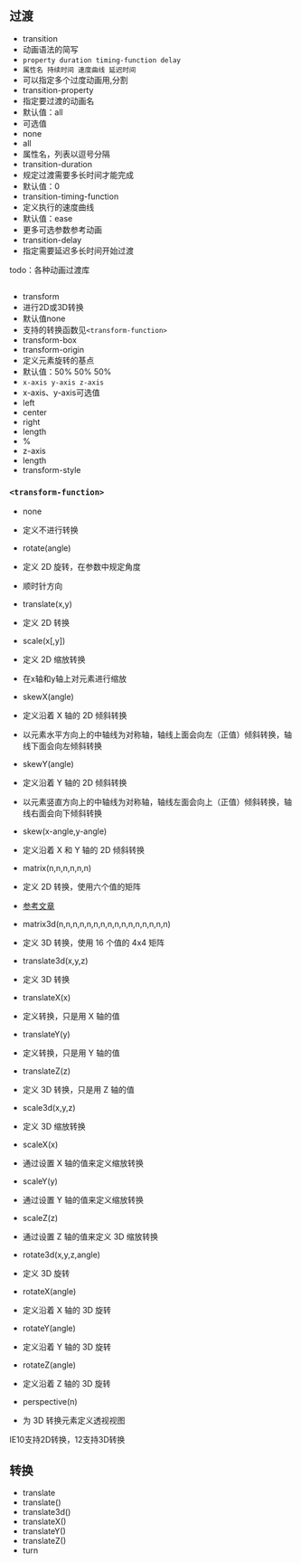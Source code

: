 ## 过渡
- transition
- 动画语法的简写
- `property duration timing-function delay`
- `属性名 持续时间 速度曲线 延迟时间`
- 可以指定多个过度动画用,分割
- transition-property
- 指定要过渡的动画名
- 默认值：all
- 可选值
- none
- all
- 属性名，列表以逗号分隔
- transition-duration
- 规定过渡需要多长时间才能完成
- 默认值：0
- transition-timing-function
- 定义执行的速度曲线
- 默认值：ease
- 更多可选参数参考动画
- transition-delay
- 指定需要延迟多长时间开始过渡


todo：各种动画过渡库


##
- transform
- 进行2D或3D转换
- 默认值none
- 支持的转换函数见`<transform-function>`
- transform-box
- transform-origin
- 定义元素旋转的基点
- 默认值：50% 50% 50%
- `x-axis y-axis z-axis`
- x-axis、y-axis可选值
- left
- center
- right
- length
- %
- z-axis
- length
- transform-style


### `<transform-function>`
- none
- 定义不进行转换
- rotate(angle)
- 定义 2D 旋转，在参数中规定角度
- 顺时针方向
- translate(x,y)
- 定义 2D 转换
- scale(x[,y])
- 定义 2D 缩放转换
- 在x轴和y轴上对元素进行缩放
- skewX(angle)
- 定义沿着 X 轴的 2D 倾斜转换
- 以元素水平方向上的中轴线为对称轴，轴线上面会向左（正值）倾斜转换，轴线下面会向左倾斜转换
- skewY(angle)
- 定义沿着 Y 轴的 2D 倾斜转换
- 以元素竖直方向上的中轴线为对称轴，轴线左面会向上（正值）倾斜转换，轴线右面会向下倾斜转换
- skew(x-angle,y-angle)
- 定义沿着 X 和 Y 轴的 2D 倾斜转换
- matrix(n,n,n,n,n,n)
- 定义 2D 转换，使用六个值的矩阵
- [参考文章](https://www.zhangxinxu.com/wordpress/2012/06/css3-transform-matrix-%E7%9F%A9%E9%98%B5/?shrink=1)








- matrix3d(n,n,n,n,n,n,n,n,n,n,n,n,n,n,n,n)
- 定义 3D 转换，使用 16 个值的 4x4 矩阵
- translate3d(x,y,z)
- 定义 3D 转换
- translateX(x)
- 定义转换，只是用 X 轴的值
- translateY(y)
- 定义转换，只是用 Y 轴的值
- translateZ(z)
- 定义 3D 转换，只是用 Z 轴的值
- scale3d(x,y,z)
- 定义 3D 缩放转换
- scaleX(x)
- 通过设置 X 轴的值来定义缩放转换
- scaleY(y)
- 通过设置 Y 轴的值来定义缩放转换
- scaleZ(z)
- 通过设置 Z 轴的值来定义 3D 缩放转换
- rotate3d(x,y,z,angle)
- 定义 3D 旋转
- rotateX(angle)
- 定义沿着 X 轴的 3D 旋转
- rotateY(angle)
- 定义沿着 Y 轴的 3D 旋转
- rotateZ(angle)
- 定义沿着 Z 轴的 3D 旋转
- perspective(n)
- 为 3D 转换元素定义透视视图


IE10支持2D转换，12支持3D转换


## 转换
- translate
- translate()
- translate3d()
- translateX()
- translateY()
- translateZ()
- turn
